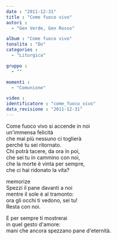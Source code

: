 ```yaml
---
date : "2011-12-31"
title : "Come fuoco vivo"
autori : 
  - "Gen Verde, Gen Rosso"

album : "Come fuoco vivo"
tonalita : "Do"
categories : 
  - "Liturgica"

gruppo : 
  - ""

momenti : 
  - "Comunione"

video : 
identificatore : "come_fuoco_vivo"
data_revisione : "2011-12-31"
---
```

  
  
  
  
  
  
  
  
  
Come fuoco vivo si accende in noi  
un'immensa felicità   
che mai più nessuno ci toglierà  
perché tu sei ritornato.   
Chi potrà tacere, da ora in poi,  
che sei tu in cammino con noi,   
che la morte è vinta per sempre,  
che ci hai ridonato la vita?   
  
  
memorize  
Spezzi il pane davanti a noi   
mentre il sole è al tramonto:   
ora gli occhi ti vedono,  sei tu!   
Resta con noi.  
  
  
E per sempre ti mostrerai   
in quel gesto d'amore:   
mani che ancora spezzano  pane d'eternità.  
  
  
  
  
  
  
  
  
  
